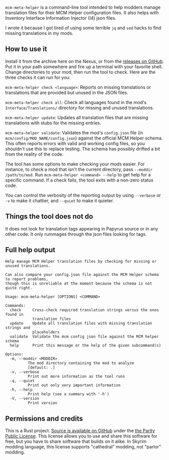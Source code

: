 `mcm-meta-helper` is a command-line tool intended to help modders manage translation files for their MCM Helper configuration files. It also helps with Inventory Interface Information Injector (I4) json files.

I wrote it because I got tired of using some terrible `jq` and `sed` hacks to find missing translations in my mods.

## How to use it

Install it from the archive here on the Nexus, or from the [releases on GitHub](https://github.com/ceejbot/mcm-meta-helper/releases/). Put it in your path somewhere and fire up a terminal with your favorite shell. Change directories to your mod, then run the tool to check. Here are the three checks it can run for you:

`mcm-meta-helper check <language>`: Reports on missing translations or translations that are provided but unused in the JSON files.

`mcm-meta-helper check all`: Check all languages found in the mod's `Interface/Translations/` directory for missing and unused translations.

`mcm-meta-helper update`: Updates all translation files that are missing translations with stubs for the missing entries.

`mcm-meta-helper validate`: Validates the mod's `config.json` file (in `mcm/config/MOD_NAME/config.json`) against the official MCM Helper schema. This often reports errors with valid and working config files, so you shouldn't use this to replace testing. The schema has possibly drifted a bit from the reality of the code.

The tool has some options to make checking your mods easier. For instance, to check a mod that isn't the current directory, pass `--moddir /path/to/mod`. Run `mcm-meta-helper <command> --help` to get help for a specific command. If a check fails, the tool exits with a non-zero status code.

You can control the verbosity of the reporting output by using `--verbose` or `-v` to make it chattier, and `--quiet` to make it quieter.

## Things the tool does not do

It does not look for translation tags appearing in Papyrus source or in any other code. It only rummages through the json files looking for tags.

## Full help output

```text
Help manage MCM Helper translation files by checking for missing or unused translations.

Can also compare your config.json file against the MCM Helper schema to report problems,
though this is unreliable at the moment because the schema is not quite right.

Usage: mcm-meta-helper [OPTIONS] <COMMAND>

Commands:
  check     Cross-check required translation strings versus the ones found in
            translation files
  update    Update all translation files with missing translation strings and
            placeholders
  validate  Validate the mcm config json file against the MCM helper schema
  help      Print this message or the help of the given subcommand(s)

Options:
  -m, --moddir <MODDIR>
          The mod directory containing the mod to analyze
          [default: .]
  -v, --verbose
          Print out more information as the tool runs
  -q, --quiet
          Print out only very important information
  -h, --help
          Print help (see a summary with '-h')
  -V, --version
          Print version
```

## Permissions and credits

This is a Rust project. [Source is available on GitHub](https://github.com/ceejbot/mcm-meta-helper) under the [the Parity Public License](https://paritylicense.com). This license allows you to use and share this software for free, but you have to share software that builds on it alike. In Skyrim modding language, this license supports "cathedral" modding, not "parlor" modding.
